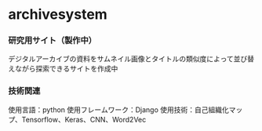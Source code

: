# archivesystem
### 研究用サイト（製作中）
デジタルアーカイブの資料をサムネイル画像とタイトルの類似度によって並び替えながら探索できるサイトを作成中

### 技術関連
使用言語：python
使用フレームワーク：Django
使用技術：自己組織化マップ、Tensorflow、Keras、CNN、Word2Vec

